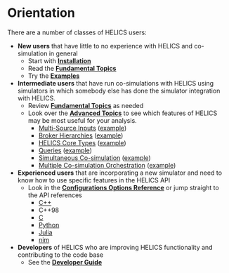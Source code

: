 # Orientation

There are a number of classes of HELICS users:

- **New users** that have little to no experience with HELICS and co-simulation in general
	- Start with [**Installation**](../installation/index.md)
	- Read the [**Fundamental Topics**](./index.html#fundamental-topics)
	- Try the [**Examples**](./index.html#examples)	
- **Intermediate users** that have run co-simulations with HELICS using simulators in which somebody else has done the simulator integration with HELICS.
	- Review [**Fundamental Topics**](./index.html#fundamental-topics) as needed 
	- Look over the [**Advanced Topics**](./index.html#advanced-topics) to see which features of HELICS may be most useful for your analysis.
		- [Multi-Source Inputs](./advanced_topics/multiSourceInputs.md) ([example](./examples/advanced_examples/advanced_multi_input.md))
		- [Broker Hierarchies](./advanced_topics/broker_hierarchies.md) ([example](./examples/advanced_examples/advanced_brokers_hierarchies.md))
		- [HELICS Core Types](./advanced_topics/CoreTypes.md) ([example](./examples/advanced_examples/advanced_brokers_multibroker.md))
		- [Queries](./advanced_topics/queries.md) ([example](./examples/advanced_examples/advanced_query.md))
		- [Simultaneous Co-simulation](./advanced_topics/simultaneous_cosimulations.md) ([example](./examples/advanced_examples/advanced_brokers_simultaneous.md))
		- [Multiple Co-simulation Orchestration](./advanced_topics/orchestration.md) ([example](./examples/advanced_examples/advanced_orchestration.md))
- **Experienced users** that are incorporating a new simulator and need to know how to use specific features in the HELICS API
	- Look in the [**Configurations Options Reference**](./index.html#configurations-options-reference) or jump straight to the API references
		- [C++](https://docs.helics.org/en/latest/doxygen/index.html)
		- C++98
		- [C](https://docs.helics.org/en/helics3userguide/api-reference/C_API.html)
		- [Python](https://python.helics.org/api/) 
		- [Julia](https://julia.helics.org/latest/api/)
		- [nim](https://github.com/GMLC-TDC/helics.nim)
- **Developers** of HELICS who are improving HELICS functionality and contributing to the code base
	- See the [**Developer Guide**](../developer-guide.md)